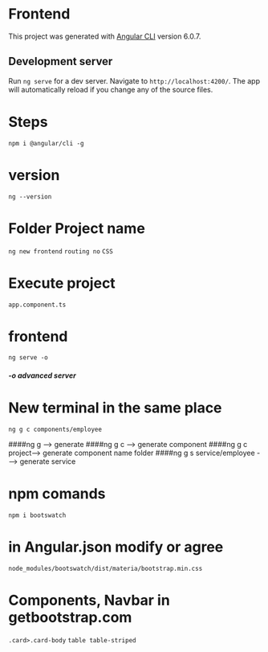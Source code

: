 # Frontend

This project was generated with [Angular CLI](https://github.com/angular/angular-cli) version 6.0.7.

## Development server

Run `ng serve` for a dev server. Navigate to `http://localhost:4200/`. The app will automatically reload if you change any of the source files.

# Steps

`npm i @angular/cli -g`

# version

`ng --version`

# Folder Project name

`ng new frontend`
`routing no`
`CSS`

# Execute project

`app.component.ts`

# frontend

`ng serve -o`

##### -o advanced server

# New terminal in the same place

`ng g c components/employee`

####ng g --> generate
####ng g c --> generate component
####ng g c project--> generate component name folder
####ng g s service/employee ---> generate service

# npm comands

`npm i bootswatch`

# in Angular.json modify or agree

`node_modules/bootswatch/dist/materia/bootstrap.min.css`

# Components, Navbar in getbootstrap.com

`.card>.card-body`
`table table-striped`
